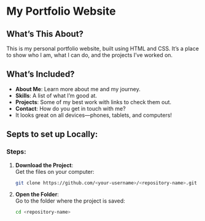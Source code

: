 
# My Portfolio Website  

## What’s This About?  
This is my personal portfolio website, built using HTML and CSS. It’s a place to show who I am, what I can do, and the projects I’ve worked on.  

## What’s Included?  
- **About Me**: Learn more about me and my journey.  
- **Skills**: A list of what I’m good at.  
- **Projects**: Some of my best work with links to check them out.  
- **Contact**: How do you get in touch with me?  
- It looks great on all devices—phones, tablets, and computers!  

## Septs to set up Locally:  
### Steps:  
1. **Download the Project**:  
   Get the files on your computer:  
   ```bash
   git clone https://github.com/<your-username>/<repository-name>.git
   ```  

2. **Open the Folder**:  
   Go to the folder where the project is saved:  
   ```bash
   cd <repository-name>
   ```  
